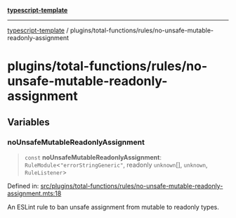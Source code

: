 [**typescript-template**](../../../README.md)

---

[typescript-template](../../../README.md) / plugins/total-functions/rules/no-unsafe-mutable-readonly-assignment

# plugins/total-functions/rules/no-unsafe-mutable-readonly-assignment

## Variables

### noUnsafeMutableReadonlyAssignment

> `const` **noUnsafeMutableReadonlyAssignment**: `RuleModule`\<`"errorStringGeneric"`, readonly `unknown`[], `unknown`, `RuleListener`\>

Defined in: [src/plugins/total-functions/rules/no-unsafe-mutable-readonly-assignment.mts:18](https://github.com/noshiro-pf/eslint-config-typed/blob/main/src/plugins/total-functions/rules/no-unsafe-mutable-readonly-assignment.mts#L18)

An ESLint rule to ban unsafe assignment from mutable to readonly types.
